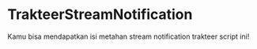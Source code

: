 # TrakteerStreamNotification
Kamu bisa mendapatkan isi metahan stream notification trakteer script ini!
